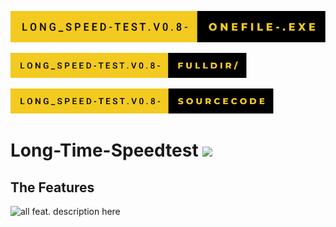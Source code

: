 
 [<img src="https://raw.githubusercontent.com/NapoII/Long-Time-Speedtest/82d418599c4e788f721f8a1b74af2660a1daf644/README/long_speed-test.v0.8--onefile-.exe.svg" height="50px" />](https://github.com/NapoII/Long-Time-Speedtest/blob/main/OneFile/latest/Long-Speed-Test-v0.8-OneFile-.exe)
 
 [<img src="https://raw.githubusercontent.com/NapoII/Long-Time-Speedtest/7c6fe8a54267f0f10be8101a8ef5fadd977b4db9/README/long_speed-test.v0.8--fulldir_.svg" height="40px" />](https://github.com/NapoII/Long-Time-Speedtest/tree/main/FullDir/latest/Long_Speed-Test.v0.8-FullDir)
 
 [<img src="https://raw.githubusercontent.com/NapoII/Long-Time-Speedtest/7c6fe8a54267f0f10be8101a8ef5fadd977b4db9/README/long_speed-test.v0.8--sourcecode.svg" height="40px" />](https://github.com/NapoII/Long-Time-Speedtest/blob/main/SourceCode/latest/Long_Speed-Test.v0.8.-SourceCode-.py)





# Long-Time-Speedtest <img 			   src=https://forthebadge.com/images/badges/made-with-python.svg/>


## The Features
![all feat. description here](https://i.imgur.com/2GGlhtd.png)


